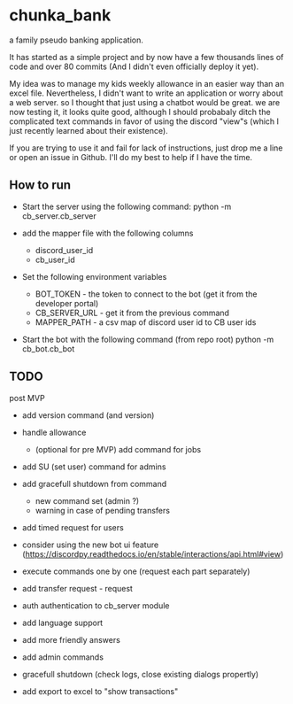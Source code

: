 # chunka_bank
a family pseudo banking application. 

It has started as a simple project and by now have a few thousands lines of code and over 80 commits (And I didn't even officially deploy it yet). 

My idea was to manage my kids weekly allowance in an easier way than an excel file. Nevertheless, I didn't want to write an application or worry about a web server. 
so I thought that just using a chatbot would be great. we are now testing it, it looks quite good, although I should probabaly ditch the complicated text commands in favor of using the discord "view"s (which I just recently learned about their existence). 

If you are trying to use it and fail for lack of instructions, just drop me a line or open an issue in Github. I'll do my best to help if I have the time. 

## How to run
- Start the server using the following command:
python -m cb_server.cb_server <database path>
- add the mapper file with the following columns
  - discord_user_id
  - cb_user_id
- Set the following environment variables
  - BOT_TOKEN - the token to connect to the bot (get it from the developer portal)
  - CB_SERVER_URL - get it from the previous command 
  - MAPPER_PATH - a csv map of discord user id to CB user ids 


- Start the bot with the following command (from repo root)
python -m cb_bot.cb_bot

## TODO

post MVP
- add version command (and version)
- handle allowance
  - (optional for pre MVP) add command for jobs
- add SU (set user) command for admins
- add gracefull shutdown from command 
  - new command set (admin ?)
  - warning in case of pending transfers
- add timed request for users 
- consider using the new bot ui feature (https://discordpy.readthedocs.io/en/stable/interactions/api.html#view)
- execute commands one by one (request each part separately)
- add transfer request - request 
- auth authentication to cb_server module
- add language support
- add more friendly answers
- add admin commands
- gracefull shutdown (check logs, close existing dialogs propertly)

- add export to excel to "show transactions"


